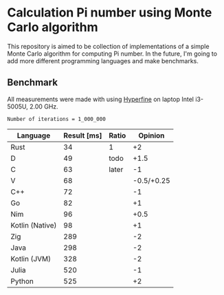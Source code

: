 # Calculation Pi number using Monte Carlo algorithm

This repository is aimed to be collection of implementations of a simple Monte Carlo algorithm for computing Pi number. In the future, I'm going to add more different programming languages and make benchmarks.


## Benchmark
All measurements were made with using [Hyperfine](https://github.com/sharkdp/hyperfine) on laptop Intel i3-5005U, 2.00 GHz.

```
Number of iterations = 1_000_000
```

| Language    	| Result [ms] 	| Ratio 	| Opinion	|
| ------------- | ------------- | ---------	| ---------	|
| Rust        	| 34          	|	1	   	| +2 		|
| D 			| 49 			| todo		| +1.5 		|
| C 			| 63 			| later		| -1 		|
| V 			| 68			|			|-0.5/+0.25 |
| C++ 			| 72 			|			| -1			|
| Go 			| 82			|			| +1 	 	|
| Nim 			| 96 			|			| +0.5 		|
|Kotlin (Native)| 98			|			| +1 		|
| Zig 			| 289 			|			| -2		|
| Java			| 298			|			| -2		|
| Kotlin (JVM)	| 328			|			| -2		|
| Julia 		| 520 			|			| -1		|
| Python 		| 525 			|			| +2 		|
